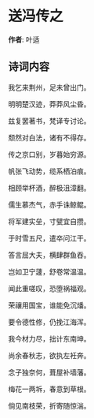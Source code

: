 # 送冯传之

**作者**: 叶适

## 诗词内容

我乞来荆州，足未曾出门。

明明楚汉迹，莽莽风尘昏。

兹复罢著书，梵译专讨论。

颓然对白法，诸有不得存。

传之京口别，岁暮始穷源。

帆张飞动势，缆系栖泊痕。

相顾举杯酒，醉极沮漳翻。

儒生慕杰气，赤手诛鲸鲲。

将军建实垒，寸甓宜自攒。

于时雪五尺，遣卒问江干。

答言屈大夫，横肆群鱼吞。

岂如卫宁蘧，舒卷常温温。

闻此重嗟叹，恐堕祸福观。

荣禳用国宝，谁能免沉燔。

要令德性修，仍挽江海浑。

我今材力尽，拙计东南坤。

尚余春秋志，欲执左衽奔。

念子独奈何，葺屋补墙藩。

梅花一两坼，春意到草根。

倘见南枝荣，折寄随惊湍。

